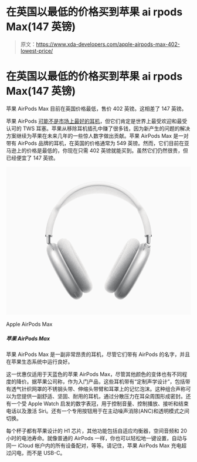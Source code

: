 # 在英国以最低的价格买到苹果 ai rpods Max(147 英镑)

> 原文：<https://www.xda-developers.com/apple-airpods-max-402-lowest-price/>

# 在英国以最低的价格买到苹果 ai rpods Max(147 英镑)

苹果 AirPods Max 目前在英国价格最低，售价 402 英镑。这相差了 147 英镑。

苹果 AirPods [可能不是市场上最好的耳机](https://www.xda-developers.com/huawei-freebuds-pro-review/)，但它们肯定是世界上最受欢迎和最受认可的 TWS 耳塞。苹果从移除耳机插孔中赚了很多钱，因为新产生的问题的解决方案继续为苹果在未来几年的一些惊人数字做出贡献。苹果 AirPods Max 是一对带有 AirPods 品牌的耳机，在英国的价格通常为 549 英镑。然而，它们目前在亚马逊上的价格是最低的，你现在只需 402 英镑就能买到。虽然它们仍然很贵，但已经便宜了 147 英镑。

 <picture>![The Apple AirPods Max are a pretty expensive pair of headphones, though they carry the AirPods moniker and play nicely in the Apple eco system.](img/989a796e9367066ff18631904a5334d0.png)</picture> 

Apple AirPods Max

##### 苹果 AirPods Max

苹果 AirPods Max 是一副非常昂贵的耳机，尽管它们带有 AirPods 的名字，并且在苹果生态系统中运行良好。

这一优惠仅适用于天蓝色的苹果 AirPods Max，尽管其他颜色的变体也有不同程度的降价。据苹果公司称，作为入门产品，这些耳机带有“定制声学设计”，包括带有透气针织网罩的不锈钢头带、伸缩头带臂和耳罩上的记忆泡沫。这种组合声称可以为您提供一副舒适、坚固、耐用的耳机，通过分散压力在耳朵周围形成密封。还有一个受 Apple Watch 启发的数字表冠，用于控制音量、控制播放、接听和结束电话以及激活 Siri。还有一个专用按钮用于在主动噪声消除(ANC)和透明模式之间切换。

每个杯子都有苹果设计的 H1 芯片，其他功能包括自适应均衡器，空间音频和 20 小时的电池寿命。就像普通的 AirPods 一样，你也可以轻松地一键设置，自动与同一 iCloud 帐户内的所有设备配对，等等。请记住，苹果 AirPods Max 充电超过闪电，而不是 USB-C。